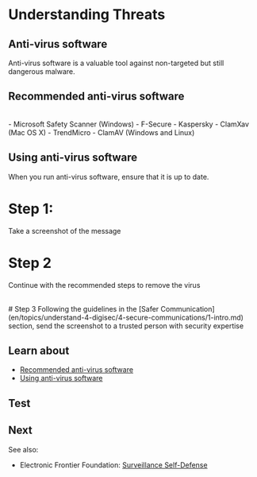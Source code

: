 # Understanding Threats
## Anti-virus software

Anti-virus software is a valuable tool against non-targeted but still dangerous malware.



## Recommended anti-virus software

<br>
- Microsoft Safety Scanner (Windows)
- F-Secure
- Kaspersky
- ClamXav (Mac OS X)
- TrendMicro
- ClamAV (Windows and Linux)



## Using anti-virus software

When you run anti-virus software, ensure that it is up to date.
<br>
# Step 1:
Take a screenshot of the message
<br>
# Step 2
Continue with the recommended steps to remove the virus

<br>
# Step 3
Following the guidelines in the [Safer Communication](en/topics/understand-4-digisec/4-secure-communications/1-intro.md) section, send the screenshot to a trusted person with security expertise



## Learn about

- [Recommended anti-virus software](en/topics/practice-2-planning/1-threats/3-1-learn.md)
- [Using anti-virus software](en/topics/practice-2-planning/1-threats/3-2-learn.md)



## Test




## Next

See also:
* Electronic Frontier Foundation: [Surveillance Self-Defense](https://ssd.eff.org/en/module/introduction-threat-modeling)



